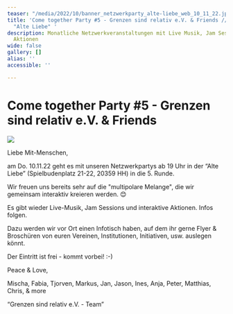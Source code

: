 ```yaml
---
teaser: "/media/2022/10/banner_netzwerkparty_alte-liebe_web_10_11_22.jpg"
title: 'Come together Party #5 - Grenzen sind relativ e.V. & Friends // Do. 10.11.22
  "Alte Liebe" '
description: Monatliche Netzwerkveranstaltungen mit Live Musik, Jam Session und interaktiven
  Aktionen
wide: false
gallery: []
alias: ''
accessible: ''

---
```

# **Come together Party #5 - Grenzen sind relativ e.V. & Friends**

![](/media/2022/10/banner_netzwerkparty_alte-liebe_web_10_11_22.jpg)

Liebe Mit-Menschen,

am Do. 10.11.22 geht es mit unseren Netzwerkpartys ab 19 Uhr in der “Alte Liebe” (Spielbudenplatz 21-22, 20359 HH) in die 5. Runde.

Wir freuen uns bereits sehr auf die "multipolare Melange", die wir gemeinsam interaktiv kreieren werden. 😊

Es gibt wieder Live-Musik, Jam Sessions und interaktive Aktionen. Infos folgen.

Dazu werden wir vor Ort einen Infotisch haben, auf dem ihr gerne Flyer & Broschüren von euren Vereinen, Institutionen, Initiativen, usw. auslegen könnt.

Der Eintritt ist frei - kommt vorbei! :-)

Peace & Love,

Mischa, Fabia, Tjorven, Markus, Jan, Jason, Ines, Anja, Peter, Matthias, Chris, & more

“Grenzen sind relativ e.V. - Team”